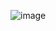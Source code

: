 ![image](![image](https://github.com/Zyppon/NextMedia-BLOG/assets/88236849/b6bb7527-5023-405e-bf5b-4ce7a678afa4)
)

